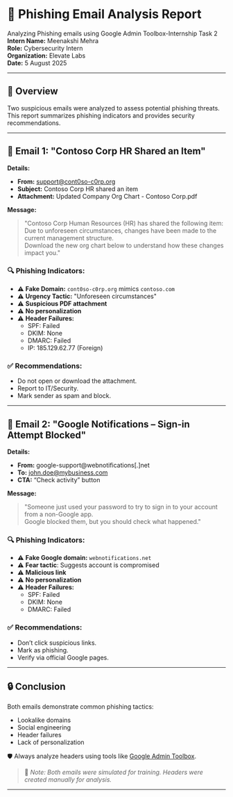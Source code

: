 
 # 📧 Phishing Email Analysis Report

Analyzing Phishing emails using Google Admin Toolbox-Internship Task 2
**Intern Name:** Meenakshi Mehra  
**Role:** Cybersecurity Intern  
**Organization:** Elevate Labs  
**Date:** 5 August 2025

---

## 📝 Overview

Two suspicious emails were analyzed to assess potential phishing threats.  
This report summarizes phishing indicators and provides security recommendations.

---

## 📩 Email 1: "Contoso Corp HR Shared an Item"

**Details:**
- **From:** support@cont0so-c0rp.org  
- **Subject:** Contoso Corp HR shared an item  
- **Attachment:** Updated Company Org Chart - Contoso Corp.pdf  

**Message:**
> "Contoso Corp Human Resources (HR) has shared the following item:  
> Due to unforeseen circumstances, changes have been made to the current management structure.  
> Download the new org chart below to understand how these changes impact you."

### 🔍 Phishing Indicators:
- ⚠️ **Fake Domain:** `cont0so-c0rp.org` mimics `contoso.com`
- ⚠️ **Urgency Tactic:** "Unforeseen circumstances"
- ⚠️ **Suspicious PDF attachment**
- ⚠️ **No personalization**
- ⚠️ **Header Failures:**  
  - SPF: Failed  
  - DKIM: None  
  - DMARC: Failed  
  - IP: 185.129.62.77 (Foreign)

### ✅ Recommendations:
- Do not open or download the attachment.
- Report to IT/Security.
- Mark sender as spam and block.

---

## 📩 Email 2: "Google Notifications – Sign-in Attempt Blocked"

**Details:**
- **From:** google-support@webnotifications[.]net  
- **To:** john.doe@mybusiness.com  
- **CTA:** “Check activity” button

**Message:**
> "Someone just used your password to try to sign in to your account from a non-Google app.  
> Google blocked them, but you should check what happened."

### 🔍 Phishing Indicators:
- ⚠️ **Fake Google domain:** `webnotifications.net`
- ⚠️ **Fear tactic**: Suggests account is compromised
- ⚠️ **Malicious link**
- ⚠️ **No personalization**
- ⚠️ **Header Failures:**  
  - SPF: Failed  
  - DKIM: None  
  - DMARC: Failed

### ✅ Recommendations:
- Don’t click suspicious links.
- Mark as phishing.
- Verify via official Google pages.

---

## 🔒 Conclusion

Both emails demonstrate common phishing tactics:
- Lookalike domains
- Social engineering
- Header failures
- Lack of personalization

🛡️ Always analyze headers using tools like [Google Admin Toolbox](https://toolbox.googleapps.com/apps/messageheader/).

> 📝 *Note: Both emails were simulated for training. Headers were created manually for analysis.*

---

